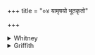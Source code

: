 +++
title = "०४ यामृषयो भूतकृतो"

+++

<details><summary>Whitney</summary>

### Translation
4. The wisdom that the being-making seers, possessed of wisdom,  
know—with that wisdom do thou make me today, O Agni, possessed of  
wisdom.

### Notes
Many of the mss. (including our P.M.H.I.K.O.) leave *vidus* unaccented  
at the end of **b**. The second half-verse is VS. xxxii. 14 **c, d**  
(which has *kuru* for *kṛṇu*); ⌊so also RV. *khila* to x. 151⌋.
</details>

<details><summary>Griffith</summary>

Do thou, O Agni, make me wise this day with that Intelligence. Which the creative ishis, which the men endowed with wisdom knew.
</details>
